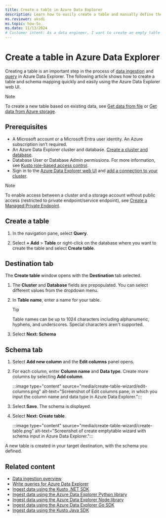 ```yaml
---
title: Create a table in Azure Data Explorer
description: Learn how to easily create a table and manually define the schema in Azure Data Explorer with the table creation wizard.
ms.reviewer: aksdi
ms.topic: how-to
ms.date: 11/13/2024
# Customer intent: As a data engineer, I want to create an empty table in Azure Data Explorer so that I can ingest data and query it.
---
```

# Create a table in Azure Data Explorer

Creating a table is an important step in the process of [data ingestion](ingest-data-overview.md) and [query](/azure/data-explorer/kusto/query/tutorials/learn-common-operators) in Azure Data Explorer. The following article shows how to create a table and schema mapping quickly and easily using the Azure Data Explorer web UI.

> [!NOTE]
> To create a new table based on existing data, see [Get data from file](get-data-file.md) or [Get data from Azure storage](get-data-storage.md).

## Prerequisites

* A Microsoft account or a Microsoft Entra user identity. An Azure subscription isn't required.
* An Azure Data Explorer cluster and database. [Create a cluster and database](create-cluster-and-database.md). 
* Database User or Database Admin permissions. For more information, see [Kusto role-based access control](/kusto/access-control/role-based-access-control?view=azure-data-explorer&preserve-view=true).
* Sign in to the [Azure Data Explorer web UI](https://dataexplorer.azure.com/) and [add a connection to your cluster](web-query-data.md#add-clusters).

> [!NOTE]
> To enable access between a cluster and a storage account without public access (restricted to private endpoint/service endpoint), see [Create a Managed Private Endpoint](security-network-managed-private-endpoint-create.md).

## Create a table

1. In the navigation pane, select **Query**.

1. Select **+ Add** > **Table** or right-click on the database where you want to create the table and select **Create table**.

## Destination tab

The **Create table** window opens with the **Destination** tab selected.

1. The **Cluster** and **Database** fields are prepopulated. You can select different values from the dropdown menu.
1. In **Table name**, enter a name for your table.

    > [!TIP]
    > Table names can be up to 1024 characters including alphanumeric, hyphens, and underscores. Special characters aren't supported.

1. Select **Next: Schema**

## Schema tab

1. Select **Add new column** and the **Edit columns** panel opens.
1. For each column, enter **Column name** and **Data type**. Create more columns by selecting **Add column**.

    :::image type="content" source="media/create-table-wizard/edit-columns.png" alt-text="Screenshot of Edit columns pane, in which you input the column name and data type in Azure Data Explorer.":::

1. Select **Save**. The schema is displayed.
1. Select **Next: Create table**.

    :::image type="content" source="media/create-table-wizard/create-table.png" alt-text="Screenshot of create emptytable wizard with schema input in Azure Data Explorer.":::

A new table is created in your target destination, with the schema you defined.

## Related content

* [Data ingestion overview](ingest-data-overview.md)
* [Write queries for Azure Data Explorer](/azure/data-explorer/kusto/query/tutorials/learn-common-operators)
* [Ingest data using the Kusto .NET SDK](net-sdk-ingest-data.md)
* [Ingest data using the Azure Data Explorer Python library](python-ingest-data.md)
* [Ingest data using the Azure Data Explorer Node library](node-ingest-data.md)
* [Ingest data using the Azure Data Explorer Go SDK](go-ingest-data.md)
* [Ingest data using the Kusto Java SDK](java-ingest-data.md)
